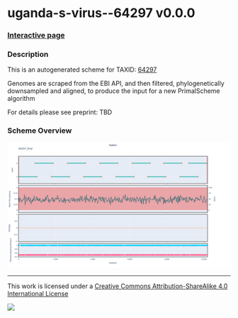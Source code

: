 # uganda-s-virus--64297 v0.0.0

### [Interactive page](https://chrisgkent.github.io/schemes/uganda-s-virus--64297-1000-v0.0.0)

### Description

This is an autogenerated scheme for TAXID: [64297](https://www.ncbi.nlm.nih.gov/Taxonomy/Browser/wwwtax.cgi?mode=Info&id=64297&lvl=3&lin=f&keep=1&srchmode=1&unlock)

Genomes are scraped from the EBI API, and then filtered, phylogenetically downsampled and aligned, to produce the input for a new PrimalScheme algorithm

For details please see preprint: TBD

### Scheme Overview

![Alt text](work/64297_final.png '64297_final.png')

------------------------------------------------------------------------

This work is licensed under a [Creative Commons Attribution-ShareAlike 4.0 International License](http://creativecommons.org/licenses/by-sa/4.0/) 

![](https://i.creativecommons.org/l/by-sa/4.0/88x31.png)